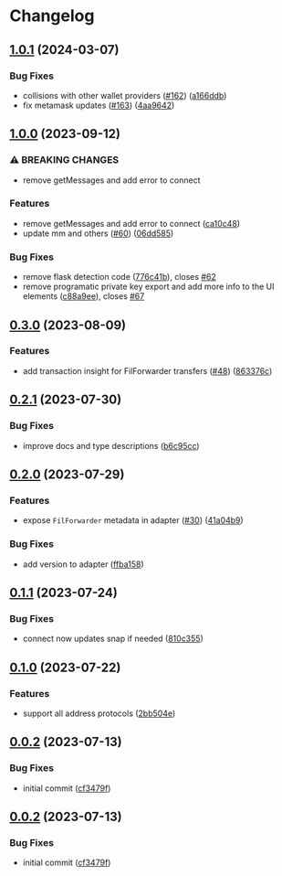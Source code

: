 # Changelog

## [1.0.1](https://github.com/filecoin-project/filsnap/compare/filsnap-adapter-v1.0.0...filsnap-adapter-v1.0.1) (2024-03-07)


### Bug Fixes

* collisions with other wallet providers ([#162](https://github.com/filecoin-project/filsnap/issues/162)) ([a166ddb](https://github.com/filecoin-project/filsnap/commit/a166ddb189282b3c327dc411b57b857064765335))
* fix metamask updates ([#163](https://github.com/filecoin-project/filsnap/issues/163)) ([4aa9642](https://github.com/filecoin-project/filsnap/commit/4aa96421f871388e3804a4f99e626bd090a46248))

## [1.0.0](https://github.com/filecoin-project/filsnap/compare/filsnap-adapter-v0.3.0...filsnap-adapter-v1.0.0) (2023-09-12)


### ⚠ BREAKING CHANGES

* remove getMessages and add error to connect

### Features

* remove getMessages and add error to connect ([ca10c48](https://github.com/filecoin-project/filsnap/commit/ca10c48c71d45a21f8f20f3f8a6635c88591aa03))
* update mm and others ([#60](https://github.com/filecoin-project/filsnap/issues/60)) ([06dd585](https://github.com/filecoin-project/filsnap/commit/06dd5858af23b47907ba32b2a16e3de756476845))


### Bug Fixes

* remove flask detection code ([776c41b](https://github.com/filecoin-project/filsnap/commit/776c41b4eb8bac08a6f8d17cf83d157fb047fe34)), closes [#62](https://github.com/filecoin-project/filsnap/issues/62)
* remove programatic private key export and add more info to the UI elements ([c88a9ee](https://github.com/filecoin-project/filsnap/commit/c88a9ee1359e9a35735ce5d7b18b4cfcd2de0326)), closes [#67](https://github.com/filecoin-project/filsnap/issues/67)

## [0.3.0](https://github.com/filecoin-project/filsnap/compare/filsnap-adapter-v0.2.1...filsnap-adapter-v0.3.0) (2023-08-09)


### Features

* add transaction insight for FilForwarder transfers ([#48](https://github.com/filecoin-project/filsnap/issues/48)) ([863376c](https://github.com/filecoin-project/filsnap/commit/863376c56f5f0b6fe52994a55717a6f020e68a3e))

## [0.2.1](https://github.com/filecoin-project/filsnap/compare/filsnap-adapter-v0.2.0...filsnap-adapter-v0.2.1) (2023-07-30)


### Bug Fixes

* improve docs and type descriptions ([b6c95cc](https://github.com/filecoin-project/filsnap/commit/b6c95ccde12b015812721abaf90d970b1a1a82e4))

## [0.2.0](https://github.com/filecoin-project/filsnap/compare/filsnap-adapter-v0.1.1...filsnap-adapter-v0.2.0) (2023-07-29)


### Features

* expose `FilForwarder` metadata in adapter ([#30](https://github.com/filecoin-project/filsnap/issues/30)) ([41a04b9](https://github.com/filecoin-project/filsnap/commit/41a04b92ccad985dd74ceb0fe90c16fa67c9aa46))


### Bug Fixes

* add version to adapter ([ffba158](https://github.com/filecoin-project/filsnap/commit/ffba15808e3de230c3fd728eb9e971dbf3b6305f))

## [0.1.1](https://github.com/filecoin-project/filsnap/compare/filsnap-adapter-v0.1.0...filsnap-adapter-v0.1.1) (2023-07-24)


### Bug Fixes

* connect now updates snap if needed ([810c355](https://github.com/filecoin-project/filsnap/commit/810c35512a5294c0c797e69ff7ead16de5ed6bc9))

## [0.1.0](https://github.com/filecoin-project/filsnap/compare/filsnap-adapter-v0.0.2...filsnap-adapter-v0.1.0) (2023-07-22)


### Features

* support all address protocols ([2bb504e](https://github.com/filecoin-project/filsnap/commit/2bb504e8fe6bed61528acf71e042d66cda26cf9a))

## [0.0.2](https://github.com/filecoin-project/filsnap/compare/filsnap-adapter-v0.0.1...filsnap-adapter-v0.0.2) (2023-07-13)


### Bug Fixes

* initial commit ([cf3479f](https://github.com/filecoin-project/filsnap/commit/cf3479fdd0af6dc1b23bfba9063b028f68fb3006))

## [0.0.2](https://github.com/filecoin-project/filsnap/compare/filsnap-adapter-v0.0.1...filsnap-adapter-v0.0.2) (2023-07-13)


### Bug Fixes

* initial commit ([cf3479f](https://github.com/filecoin-project/filsnap/commit/cf3479fdd0af6dc1b23bfba9063b028f68fb3006))
